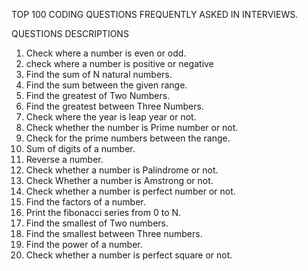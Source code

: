 TOP 100 CODING QUESTIONS FREQUENTLY ASKED IN INTERVIEWS.

QUESTIONS DESCRIPTIONS

1. Check where a number is even or odd.
2. check where a number is positive or negative
3. Find the sum of N natural numbers.
4. Find the sum between the given range.
5. Find the greatest of Two Numbers.
6. Find the greatest between Three Numbers.
7. Check where the year is leap year or not.
8. Check whether the number is Prime number or not.
9. Check for the prime numbers between the range.
10. Sum of digits of a number.
11. Reverse a number.
12. Check whether a number is Palindrome or not.
13. Check Whether a number is Amstrong or not.
14. Check whether a number is perfect number or not.
15. Find the factors of a number.
16. Print the fibonacci series from 0 to N.
17. Find the smallest of Two numbers.
18. Find the smallest between Three numbers.
19. Find the power of a number.
20. Check whether a number is perfect square or not.
